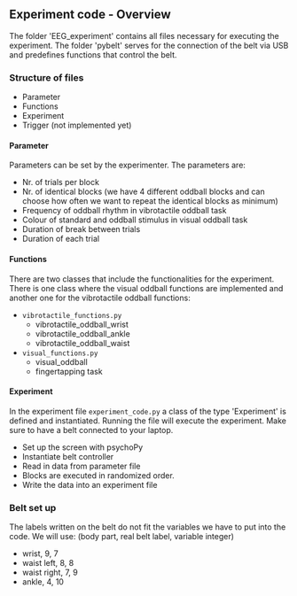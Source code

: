 ## Experiment code - Overview
The folder 'EEG_experiment' contains all files necessary for executing the experiment. The folder 'pybelt' serves for the connection of the belt via USB and predefines functions that control the belt.

### Structure of files
- Parameter
- Functions
- Experiment
- Trigger (not implemented yet)

#### Parameter
Parameters can be set by the experimenter.
The parameters are:
- Nr. of trials per block
- Nr. of identical blocks (we have 4 different oddball blocks and can choose how often we want to repeat the identical blocks as minimum)
- Frequency of oddball rhythm in vibrotactile oddball task
- Colour of standard and oddball stimulus in visual oddball task
- Duration of break between trials
- Duration of each trial

#### Functions
There are two classes that include the functionalities for the experiment.
There is one class where the visual oddball functions are implemented and another one for the vibrotactile oddball functions:
+ <code>vibrotactile_functions.py</code>
  - vibrotactile_oddball_wrist
  - vibrotactile_oddball_ankle
  - vibrotactile_oddball_waist
+ <code>visual_functions.py</code>
  - visual_oddball
  - fingertapping task

#### Experiment
In the experiment file <code>experiment_code.py</code> a class of the type 'Experiment' is defined and instantiated. Running the file will execute the experiment. Make sure to have a belt connected to your laptop.
- Set up the screen with psychoPy
- Instantiate belt controller
- Read in data from parameter file
- Blocks are executed in randomized order.
- Write the data into an experiment file

### Belt set up
The labels written on the belt do not fit the variables we have to put into the code.
We will use: (body part, real belt label, variable integer)
- wrist, 9, 7
- waist left, 8, 8
- waist right, 7, 9
- ankle, 4, 10
